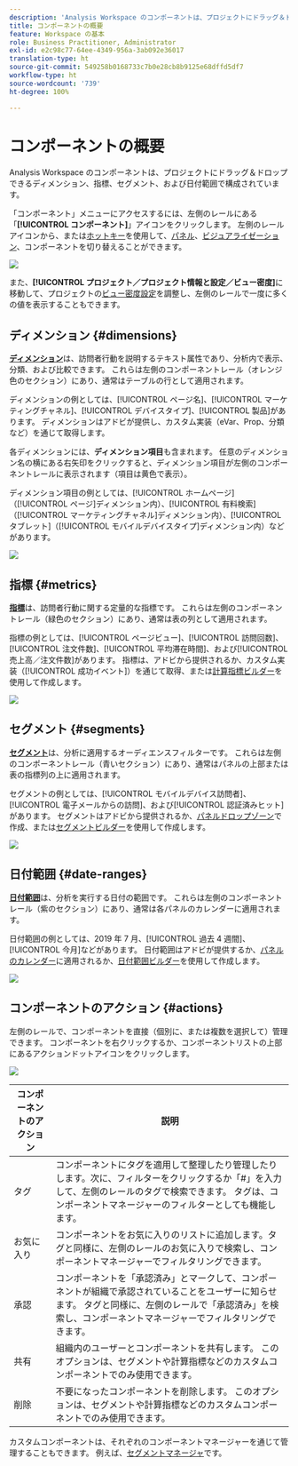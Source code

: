 ```yaml
---
description: 'Analysis Workspace のコンポーネントは、プロジェクトにドラッグ＆ドロップできるディメンション、指標、セグメント、および日付範囲で構成されています。 '
title: コンポーネントの概要
feature: Workspace の基本
role: Business Practitioner, Administrator
exl-id: e2c98c77-64ee-4349-956a-3ab092e36017
translation-type: ht
source-git-commit: 549258b0168733c7b0e28cb8b9125e68dffd5df7
workflow-type: ht
source-wordcount: '739'
ht-degree: 100%

---
```


# コンポーネントの概要

Analysis Workspace のコンポーネントは、プロジェクトにドラッグ＆ドロップできるディメンション、指標、セグメント、および日付範囲で構成されています。

「コンポーネント」メニューにアクセスするには、左側のレールにある「**[!UICONTROL コンポーネント]**」アイコンをクリックします。 左側のレールアイコンから、または[ホットキー](/help/analyze/analysis-workspace/build-workspace-project/fa-shortcut-keys.md)を使用して、[パネル](https://docs.adobe.com/content/help/ja-JP/analytics/analyze/analysis-workspace/panels/panels.html)、[ビジュアライゼーション](https://docs.adobe.com/content/help/ja-JP/analytics/analyze/analysis-workspace/visualizations/freeform-analysis-visualizations.html)、コンポーネントを切り替えることができます。

![](assets/component-overview.png)

また、**[!UICONTROL プロジェクト／プロジェクト情報と設定／ビュー密度]**&#x200B;に移動して、プロジェクトの[ビュー密度設定](https://docs.adobe.com/content/help/ja-JP/analytics/analyze/analysis-workspace/build-workspace-project/view-density.html)を調整し、左側のレールで一度に多くの値を表示することもできます。

## ディメンション {#dimensions}

[**ディメンション**](https://docs.adobe.com/content/help/ja-JP/analytics/components/dimensions/overview.html)は、訪問者行動を説明するテキスト属性であり、分析内で表示、分類、および比較できます。 これらは左側のコンポーネントレール（オレンジ色のセクション）にあり、通常はテーブルの行として適用されます。

ディメンションの例としては、[!UICONTROL ページ名]、[!UICONTROL マーケティングチャネル]、[!UICONTROL デバイスタイプ]、[!UICONTROL 製品]があります。 ディメンションはアドビが提供し、カスタム実装（eVar、Prop、分類など）を通じて取得します。

各ディメンションには、**ディメンション項目**&#x200B;も含まれます。 任意のディメンション名の横にある右矢印をクリックすると、ディメンション項目が左側のコンポーネントレールに表示されます（項目は黄色で表示）。

ディメンション項目の例としては、[!UICONTROL ホームページ]（[!UICONTROL ページ]ディメンション内）、[!UICONTROL 有料検索]（[!UICONTROL マーケティングチャネル]ディメンション内）、[!UICONTROL タブレット]（[!UICONTROL モバイルデバイスタイプ]ディメンション内）などがあります。

![](assets/dimensions.png)

## 指標 {#metrics}

[**指標**](https://docs.adobe.com/content/help/ja-JP/analytics/components/metrics/overview.html)は、訪問者行動に関する定量的な指標です。 これらは左側のコンポーネントレール（緑色のセクション）にあり、通常は表の列として適用されます。

指標の例としては、[!UICONTROL ページビュー]、[!UICONTROL 訪問回数]、[!UICONTROL 注文件数]、[!UICONTROL 平均滞在時間]、および[!UICONTROL 売上高／注文件数]があります。 指標は、アドビから提供されるか、カスタム実装（[!UICONTROL 成功イベント]）を通じて取得、または[計算指標ビルダー](https://docs.adobe.com/content/help/ja-JP/analytics/components/calculated-metrics/calcmetric-workflow/cm-build-metrics.html)を使用して作成します。

![](assets/metrics.png)

## セグメント {#segments}

[**セグメント**](https://docs.adobe.com/content/help/ja-JP/analytics/analyze/analysis-workspace/components/t-freeform-project-segment.html)は、分析に適用するオーディエンスフィルターです。 これらは左側のコンポーネントレール（青いセクション）にあり、通常はパネルの上部または表の指標列の上に適用されます。

セグメントの例としては、[!UICONTROL モバイルデバイス訪問者]、[!UICONTROL 電子メールからの訪問]、および[!UICONTROL 認証済みヒット]があります。 セグメントはアドビから提供されるか、[パネルドロップゾーン](https://docs.adobe.com/content/help/ja-JP/analytics/analyze/analysis-workspace/panels/panels.html)で作成、または[セグメントビルダー](https://docs.adobe.com/content/help/ja-JP/analytics/components/segmentation/segmentation-workflow/seg-build.html)を使用して作成します。

![](assets/segments.png)

## 日付範囲 {#date-ranges}

[**日付範囲**](https://docs.adobe.com/content/help/ja-JP/analytics/analyze/analysis-workspace/components/calendar-date-ranges/calendar.html)は、分析を実行する日付の範囲です。 これらは左側のコンポーネントレール（紫のセクション）にあり、通常は各パネルのカレンダーに適用されます。

日付範囲の例としては、2019 年 7 月、[!UICONTROL 過去 4 週間]、[!UICONTROL 今月]などがあります。 日付範囲はアドビが提供するか、[パネルのカレンダー](https://docs.adobe.com/content/help/ja-JP/analytics/analyze/analysis-workspace/panels/panels.html)に適用されるか、[日付範囲ビルダー](https://docs.adobe.com/content/help/ja-JP/analytics/analyze/analysis-workspace/components/calendar-date-ranges/custom-date-ranges.html)を使用して作成します。

![](assets/date-ranges.png)

## コンポーネントのアクション {#actions}

左側のレールで、コンポーネントを直接（個別に、または複数を選択して）管理できます。 コンポーネントを右クリックするか、コンポーネントリストの上部にあるアクションドットアイコンをクリックします。

![](assets/component-actions.png)

| コンポーネントのアクション | 説明 |
|--- |--- |
| タグ | コンポーネントにタグを適用して整理したり管理したりします。次に、フィルターをクリックするか「#」を入力して、左側のレールのタグで検索できます。 タグは、コンポーネントマネージャーのフィルターとしても機能します。 |
| お気に入り | コンポーネントをお気に入りのリストに追加します。タグと同様に、左側のレールのお気に入りで検索し、コンポーネントマネージャーでフィルタリングできます。 |
| 承認 | コンポーネントを「承認済み」とマークして、コンポーネントが組織で承認されていることをユーザーに知らせます。 タグと同様に、左側のレールで「承認済み」を検索し、コンポーネントマネージャーでフィルタリングできます。 |
| 共有 | 組織内のユーザーとコンポーネントを共有します。 このオプションは、セグメントや計算指標などのカスタムコンポーネントでのみ使用できます。 |
| 削除 | 不要になったコンポーネントを削除します。 このオプションは、セグメントや計算指標などのカスタムコンポーネントでのみ使用できます。 |

カスタムコンポーネントは、それぞれのコンポーネントマネージャーを通じて管理することもできます。 例えば、[セグメントマネージャ](/help/components/segmentation/segmentation-workflow/seg-manage.md)です。

